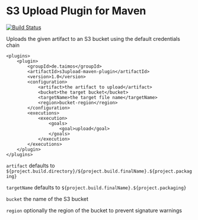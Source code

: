 # S3 Upload Plugin for Maven

[![Build Status](https://travis-ci.org/taimos/s3upload-maven-plugin.png?branch=master)](https://travis-ci.org/taimos/s3upload-maven-plugin)

Uploads the given artifact to an S3 bucket using the default credentials chain

```
<plugins>
	<plugin>
		<groupId>de.taimos</groupId>
		<artifactId>s3upload-maven-plugin</artifactId>
		<version>1.0</version>
		<configuration>
            <artifact>the artifact to upload</artifact>
			<bucket>the target bucket</bucket>
			<targetName>the target file name</targetName>
			<region>bucket-region</region>
		</configuration>
		<executions>
            <execution>
                <goals>
                    <goal>upload</goal>
                </goals>
            </execution>
        </executions>
	</plugin>
</plugins>
```

``artifact`` defaults to ``${project.build.directory}/${project.build.finalName}.${project.packaging}``

``targetName`` defaults to ``${project.build.finalName}.${project.packaging}`` 

``bucket`` the name of the S3 bucket

``region`` optionally the region of the bucket to prevent signature warnings
